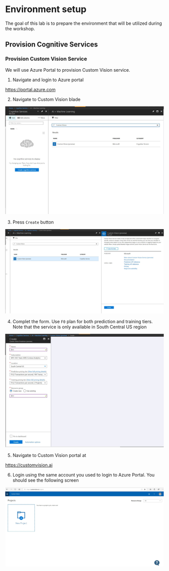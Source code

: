 # Environment setup

The goal of this lab is to prepare the environment that will be utilized during the workshop. 

## Provision Cognitive Services

### Provision Custom Vision Service
We will use Azure Portal to provision Custom Vision service.
1. Navigate and login to Azure portal

https://portal.azure.com

2. Navigate to Custom Vision blade

![Step 1](images/pr1.JPG)

3. Press `Create` button

![Step 2](images/pr2.JPG)

4. Complet the form. Use `F0` plan for both prediction and training tiers. Note that the service is only available in South Central US region

![Step 3](images/pr3.JPG)

5. Navigate to Custom Vision portal at

https://customvision.ai

6. Login using the same account you used to login to Azure Portal. You should see the following screen

![Step 4](images/pr4.JPG)



